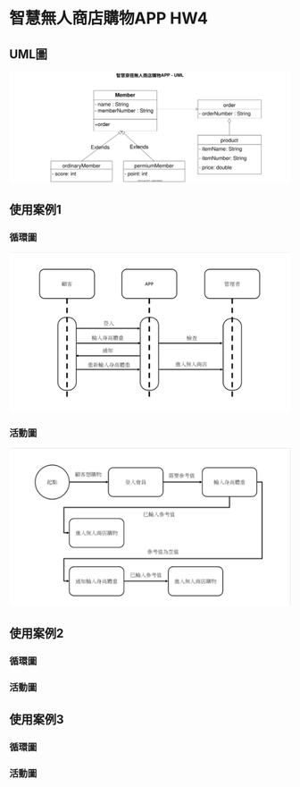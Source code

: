 

# 智慧無人商店購物APP HW4
## UML圖
![UMLPIC](APP_UML.svg)

## 使用案例1
### 循環圖
![循環圖1](使用案例1(循環圖).png)
### 活動圖
![活動圖1](使用案例1(活動圖).png)
## 使用案例2
### 循環圖

### 活動圖

## 使用案例3
### 循環圖

### 活動圖
